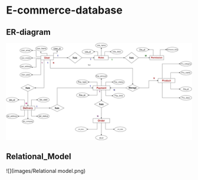 # E-commerce-database
## ER-diagram
![](images/ER-diagram.jpg)

## Relational_Model

![](images/Relational model.png)

